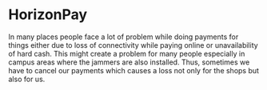 ﻿# HorizonPay
 In many places people face a lot of problem while doing payments for things either due
to loss of connectivity while paying online or unavailability of hard cash. This might create
a problem for many people especially in campus areas where the jammers are also
installed. Thus, sometimes we have to cancel our payments which causes a loss not only
for the shops but also for us.
